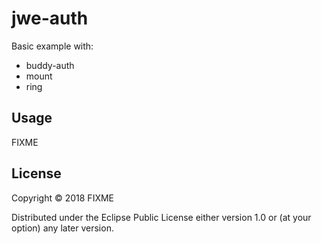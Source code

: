 # jwe-auth

Basic example with:
- buddy-auth
- mount
- ring

## Usage

FIXME

## License

Copyright © 2018 FIXME

Distributed under the Eclipse Public License either version 1.0 or (at
your option) any later version.
